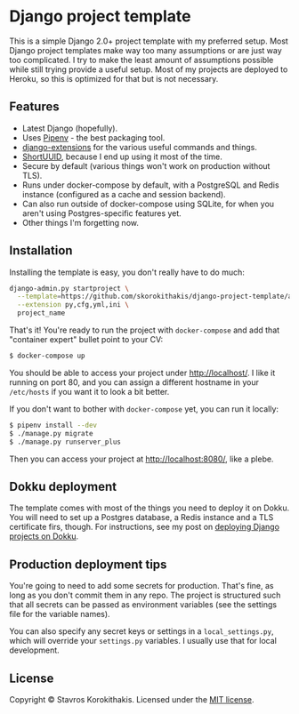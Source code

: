 # Django project template

This is a simple Django 2.0+ project template with my preferred setup. Most Django project templates make way too many assumptions or are just way too complicated. I try to make the least amount of assumptions possible while still trying provide a useful setup. Most of my projects are deployed to Heroku, so this is optimized for that but is not necessary.

## Features

- Latest Django (hopefully).
- Uses [Pipenv](https://github.com/kennethreitz/pipenv) - the best packaging tool.
- [django-extensions](http://django-extensions.readthedocs.org) for the various useful commands and things.
- [ShortUUID](https://github.com/skorokithakis/shortuuid), because I end up using it most of the time.
- Secure by default (various things won't work on production without TLS).
- Runs under docker-compose by default, with a PostgreSQL and Redis instance (configured as a cache and session
  backend).
- Can also run outside of docker-compose using SQLite, for when you aren't using Postgres-specific features yet.
- Other things I'm forgetting now.


## Installation

Installing the template is easy, you don't really have to do much:

```bash
django-admin.py startproject \
  --template=https://github.com/skorokithakis/django-project-template/archive/master.zip \
  --extension py,cfg,yml,ini \
  project_name
```

That's it! You're ready to run the project with `docker-compose` and add that "container expert" bullet point to your CV:

```bash
$ docker-compose up
```

You should be able to access your project under [http://localhost/](http://localhost/). I like it running on port 80, and you can assign a different hostname in your `/etc/hosts` if you want it to look a bit better.

If you don't want to bother with `docker-compose` yet, you can run it locally:

```bash
$ pipenv install --dev
$ ./manage.py migrate
$ ./manage.py runserver_plus
```

Then you can access your project at [http://localhost:8080/](http://localhost:8080/), like a plebe.


## Dokku deployment

The template comes with most of the things you need to deploy it on Dokku. You will need to set up a Postgres database, a Redis instance and a TLS certificate firs, though. For instructions, see my post on [deploying Django projects on Dokku](https://www.stavros.io/posts/deploy-django-dokku/).

## Production deployment tips

You're going to need to add some secrets for production. That's fine, as long as you don't commit them in any repo. The project is structured such that all secrets can be passed as environment variables (see the settings file for the variable names).

You can also specify any secret keys or settings in a `local_settings.py`, which will override your `settings.py` variables. I usually use that for local development.

## License

Copyright © Stavros Korokithakis. Licensed under the [MIT license](/LICENSE).
